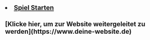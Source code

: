 
<h2>
  <li><a href="Vorlage.html">Spiel Starten</a></li>
</h2>
<h2> [Klicke hier, um zur Website weitergeleitet zu werden](https://www.deine-website.de)
</h2>
